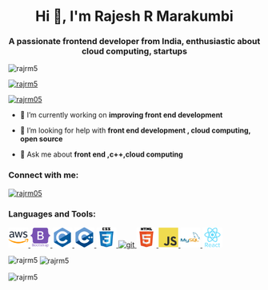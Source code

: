 <h1 align="center">Hi 👋, I'm Rajesh R Marakumbi</h1>
<h3 align="center">A passionate frontend developer from India, enthusiastic about cloud computing, startups</h3>

<p align="left"> <img src="https://komarev.com/ghpvc/?username=rajrm5&label=Profile%20views&color=0e75b6&style=flat" alt="rajrm5" /> </p>

<p align="left"> <a href="https://github.com/ryo-ma/github-profile-trophy"><img src="https://github-profile-trophy.vercel.app/?username=rajrm5" alt="rajrm5" /></a> </p>

<p align="left"> <a href="https://twitter.com/rajrm05" target="blank"><img src="https://img.shields.io/twitter/follow/rajrm05?logo=twitter&style=for-the-badge" alt="rajrm05" /></a> </p>

- 🔭 I’m currently working on **improving front end development**

- 🤝 I’m looking for help with **front end development , cloud computing, open source**

- 💬 Ask me about **front end ,c++,cloud computing**

<h3 align="left">Connect with me:</h3>
<p align="left">
<a href="https://twitter.com/rajrm05" target="blank"><img align="center" src="https://raw.githubusercontent.com/rahuldkjain/github-profile-readme-generator/master/src/images/icons/Social/twitter.svg" alt="rajrm05" height="30" width="40" /></a>
</p>

<h3 align="left">Languages and Tools:</h3>
<p align="left"> <a href="https://aws.amazon.com" target="_blank" rel="noreferrer"> <img src="https://raw.githubusercontent.com/devicons/devicon/master/icons/amazonwebservices/amazonwebservices-original-wordmark.svg" alt="aws" width="40" height="40"/> </a> <a href="https://getbootstrap.com" target="_blank" rel="noreferrer"> <img src="https://raw.githubusercontent.com/devicons/devicon/master/icons/bootstrap/bootstrap-plain-wordmark.svg" alt="bootstrap" width="40" height="40"/> </a> <a href="https://www.cprogramming.com/" target="_blank" rel="noreferrer"> <img src="https://raw.githubusercontent.com/devicons/devicon/master/icons/c/c-original.svg" alt="c" width="40" height="40"/> </a> <a href="https://www.w3schools.com/cpp/" target="_blank" rel="noreferrer"> <img src="https://raw.githubusercontent.com/devicons/devicon/master/icons/cplusplus/cplusplus-original.svg" alt="cplusplus" width="40" height="40"/> </a> <a href="https://www.w3schools.com/css/" target="_blank" rel="noreferrer"> <img src="https://raw.githubusercontent.com/devicons/devicon/master/icons/css3/css3-original-wordmark.svg" alt="css3" width="40" height="40"/> </a> <a href="https://git-scm.com/" target="_blank" rel="noreferrer"> <img src="https://www.vectorlogo.zone/logos/git-scm/git-scm-icon.svg" alt="git" width="40" height="40"/> </a> <a href="https://www.w3.org/html/" target="_blank" rel="noreferrer"> <img src="https://raw.githubusercontent.com/devicons/devicon/master/icons/html5/html5-original-wordmark.svg" alt="html5" width="40" height="40"/> </a> <a href="https://developer.mozilla.org/en-US/docs/Web/JavaScript" target="_blank" rel="noreferrer"> <img src="https://raw.githubusercontent.com/devicons/devicon/master/icons/javascript/javascript-original.svg" alt="javascript" width="40" height="40"/> </a> <a href="https://www.mysql.com/" target="_blank" rel="noreferrer"> <img src="https://raw.githubusercontent.com/devicons/devicon/master/icons/mysql/mysql-original-wordmark.svg" alt="mysql" width="40" height="40"/> </a> <a href="https://reactjs.org/" target="_blank" rel="noreferrer"> <img src="https://raw.githubusercontent.com/devicons/devicon/master/icons/react/react-original-wordmark.svg" alt="react" width="40" height="40"/> </a> </p>

<p><img align="left" src="https://github-readme-stats.vercel.app/api/top-langs?username=rajrm5&show_icons=true&locale=en&layout=compact" alt="rajrm5" /></p>

<p>&nbsp;<img align="center" src="https://github-readme-stats.vercel.app/api?username=rajrm5&show_icons=true&locale=en" alt="rajrm5" /></p>

<p><img align="center" src="https://github-readme-streak-stats.herokuapp.com/?user=rajrm5&" alt="rajrm5" /></p>
